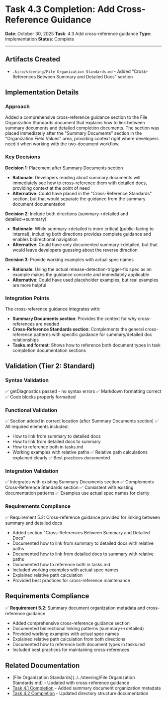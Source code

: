 # Task 4.3 Completion: Add Cross-Reference Guidance

**Date**: October 30, 2025
**Task**: 4.3 Add cross-reference guidance
**Type**: Implementation
**Status**: Complete

---

## Artifacts Created

- `.kiro/steering/File Organization Standards.md` - Added "Cross-References Between Summary and Detailed Docs" section

## Implementation Details

### Approach

Added a comprehensive cross-reference guidance section to the File Organization Standards document that explains how to link between summary documents and detailed completion documents. The section was placed immediately after the "Summary Documents" section in the "Organization Field Values" area, providing context right where developers need it when working with the two-document workflow.

### Key Decisions

**Decision 1**: Placement after Summary Documents section
- **Rationale**: Developers reading about summary documents will immediately see how to cross-reference them with detailed docs, providing context at the point of need
- **Alternative**: Could have placed in the "Cross-Reference Standards" section, but that would separate the guidance from the summary document documentation

**Decision 2**: Include both directions (summary→detailed and detailed→summary)
- **Rationale**: While summary→detailed is more critical (public-facing to internal), including both directions provides complete guidance and enables bidirectional navigation
- **Alternative**: Could have only documented summary→detailed, but that would leave developers guessing about the reverse direction

**Decision 3**: Provide working examples with actual spec names
- **Rationale**: Using the actual release-detection-trigger-fix spec as an example makes the guidance concrete and immediately applicable
- **Alternative**: Could have used placeholder examples, but real examples are more helpful

### Integration Points

The cross-reference guidance integrates with:
- **Summary Documents section**: Provides the context for why cross-references are needed
- **Cross-Reference Standards section**: Complements the general cross-reference patterns with specific guidance for summary/detailed doc relationships
- **Tasks.md format**: Shows how to reference both document types in task completion documentation sections

## Validation (Tier 2: Standard)

### Syntax Validation
✅ getDiagnostics passed - no syntax errors
✅ Markdown formatting correct
✅ Code blocks properly formatted

### Functional Validation
✅ Section added in correct location (after Summary Documents section)
✅ All required elements included:
  - How to link from summary to detailed docs
  - How to link from detailed docs to summary
  - How to reference both in tasks.md
  - Working examples with relative paths
✅ Relative path calculations explained clearly
✅ Best practices documented

### Integration Validation
✅ Integrates with existing Summary Documents section
✅ Complements Cross-Reference Standards section
✅ Consistent with existing documentation patterns
✅ Examples use actual spec names for clarity

### Requirements Compliance
✅ Requirement 5.2: Cross-reference guidance provided for linking between summary and detailed docs
  - Added section "Cross-References Between Summary and Detailed Docs"
  - Documented how to link from summary to detailed docs with relative paths
  - Documented how to link from detailed docs to summary with relative paths
  - Documented how to reference both in tasks.md
  - Included working examples with actual spec names
  - Explained relative path calculation
  - Provided best practices for cross-reference maintenance

## Requirements Compliance

✅ **Requirement 5.2**: Summary document organization metadata and cross-reference guidance
- Added comprehensive cross-reference guidance section
- Documented bidirectional linking patterns (summary↔detailed)
- Provided working examples with actual spec names
- Explained relative path calculation from both directions
- Documented how to reference both document types in tasks.md
- Included best practices for maintaining cross-references

## Related Documentation

- [File Organization Standards](../../steering/File Organization Standards.md) - Updated with cross-reference guidance
- [Task 4.1 Completion](./task-4-1-completion.md) - Added summary document organization metadata
- [Task 4.2 Completion](./task-4-2-completion.md) - Updated directory structure documentation
